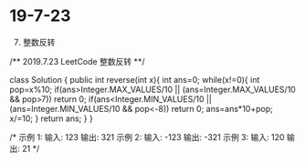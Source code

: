 # 19-7-23
7. 整数反转

/**
2019.7.23
LeetCode
整数反转
**/

class Solution {
    public int reverse(int x){
      int ans=0;
      while(x!=0){
        int pop=x%10;
        if(ans>Integer.MAX_VALUES/10 || (ans=Integer.MAX_VALUES/10 && pop>7))
          return 0;
        if(ans<Integer.MIN_VALUES/10 || (ans=Integer.MIN_VALUES/10 && pop<-8))
          return 0;
        ans=ans*10+pop;
        x/=10;
      }
      return ans;
    }
}

/*
示例 1:
输入: 123
输出: 321
示例 2:
输入: -123
输出: -321
示例 3:
输入: 120
输出: 21
*/
